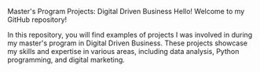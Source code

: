 Master's Program Projects: Digital Driven Business
Hello! Welcome to my GitHub repository!

In this repository, you will find examples of projects I was involved in during my master's program in Digital Driven Business. These projects showcase my skills and expertise in various areas, including data analysis, Python programming, and digital marketing.
